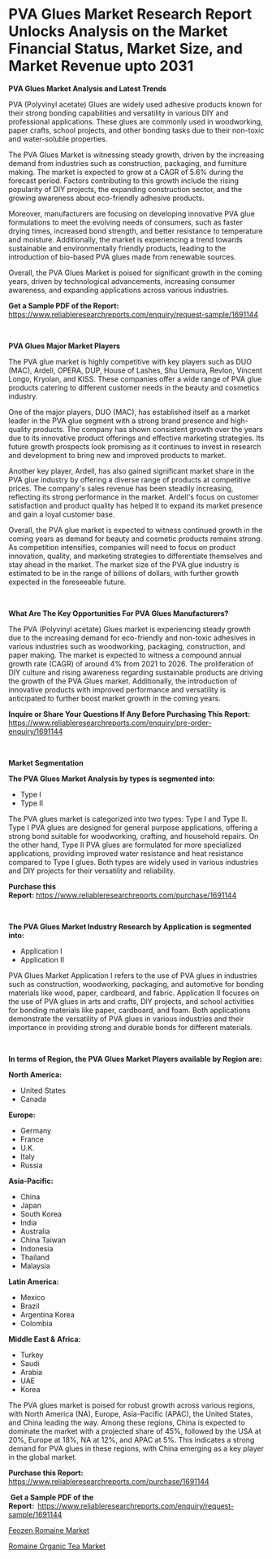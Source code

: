 <p><h1>PVA Glues Market Research Report Unlocks Analysis on the Market Financial Status, Market Size, and Market Revenue upto 2031</h1></p><p><strong>PVA Glues Market Analysis and Latest Trends</strong></p>
<p><p>PVA (Polyvinyl acetate) Glues are widely used adhesive products known for their strong bonding capabilities and versatility in various DIY and professional applications. These glues are commonly used in woodworking, paper crafts, school projects, and other bonding tasks due to their non-toxic and water-soluble properties.</p><p>The PVA Glues Market is witnessing steady growth, driven by the increasing demand from industries such as construction, packaging, and furniture making. The market is expected to grow at a CAGR of 5.6% during the forecast period. Factors contributing to this growth include the rising popularity of DIY projects, the expanding construction sector, and the growing awareness about eco-friendly adhesive products.</p><p>Moreover, manufacturers are focusing on developing innovative PVA glue formulations to meet the evolving needs of consumers, such as faster drying times, increased bond strength, and better resistance to temperature and moisture. Additionally, the market is experiencing a trend towards sustainable and environmentally friendly products, leading to the introduction of bio-based PVA glues made from renewable sources.</p><p>Overall, the PVA Glues Market is poised for significant growth in the coming years, driven by technological advancements, increasing consumer awareness, and expanding applications across various industries.</p></p>
<p><strong>Get a Sample PDF of the Report:&nbsp;</strong> <a href="https://www.reliableresearchreports.com/enquiry/request-sample/1691144">https://www.reliableresearchreports.com/enquiry/request-sample/1691144</a></p>
<p>&nbsp;</p>
<p><strong>PVA Glues Major Market Players</strong></p>
<p><p>The PVA glue market is highly competitive with key players such as DUO (MAC), Ardell, OPERA, DUP, House of Lashes, Shu Uemura, Revlon, Vincent Longo, Kryolan, and KISS. These companies offer a wide range of PVA glue products catering to different customer needs in the beauty and cosmetics industry.</p><p>One of the major players, DUO (MAC), has established itself as a market leader in the PVA glue segment with a strong brand presence and high-quality products. The company has shown consistent growth over the years due to its innovative product offerings and effective marketing strategies. Its future growth prospects look promising as it continues to invest in research and development to bring new and improved products to market.</p><p>Another key player, Ardell, has also gained significant market share in the PVA glue industry by offering a diverse range of products at competitive prices. The company's sales revenue has been steadily increasing, reflecting its strong performance in the market. Ardell's focus on customer satisfaction and product quality has helped it to expand its market presence and gain a loyal customer base.</p><p>Overall, the PVA glue market is expected to witness continued growth in the coming years as demand for beauty and cosmetic products remains strong. As competition intensifies, companies will need to focus on product innovation, quality, and marketing strategies to differentiate themselves and stay ahead in the market. The market size of the PVA glue industry is estimated to be in the range of billions of dollars, with further growth expected in the foreseeable future.</p></p>
<p>&nbsp;</p>
<p><strong>What Are The Key Opportunities For PVA Glues Manufacturers?</strong></p>
<p><p>The PVA (Polyvinyl acetate) Glues market is experiencing steady growth due to the increasing demand for eco-friendly and non-toxic adhesives in various industries such as woodworking, packaging, construction, and paper making. The market is expected to witness a compound annual growth rate (CAGR) of around 4% from 2021 to 2026. The proliferation of DIY culture and rising awareness regarding sustainable products are driving the growth of the PVA Glues market. Additionally, the introduction of innovative products with improved performance and versatility is anticipated to further boost market growth in the coming years.</p></p>
<p><strong>Inquire or Share Your Questions If Any Before Purchasing This Report:</strong> <a href="https://www.reliableresearchreports.com/enquiry/pre-order-enquiry/1691144">https://www.reliableresearchreports.com/enquiry/pre-order-enquiry/1691144</a></p>
<p>&nbsp;</p>
<p><strong>Market Segmentation</strong></p>
<p><strong>The PVA Glues Market Analysis by types is segmented into:</strong></p>
<p><ul><li>Type I</li><li>Type II</li></ul></p>
<p><p>The PVA glues market is categorized into two types: Type I and Type II. Type I PVA glues are designed for general purpose applications, offering a strong bond suitable for woodworking, crafting, and household repairs. On the other hand, Type II PVA glues are formulated for more specialized applications, providing improved water resistance and heat resistance compared to Type I glues. Both types are widely used in various industries and DIY projects for their versatility and reliability.</p></p>
<p><strong>Purchase this Report:&nbsp;</strong><a href="https://www.reliableresearchreports.com/purchase/1691144">https://www.reliableresearchreports.com/purchase/1691144</a></p>
<p>&nbsp;</p>
<p><strong>The PVA Glues Market Industry Research by Application is segmented into:</strong></p>
<p><ul><li>Application I</li><li>Application II</li></ul></p>
<p><p>PVA Glues Market Application I refers to the use of PVA glues in industries such as construction, woodworking, packaging, and automotive for bonding materials like wood, paper, cardboard, and fabric. Application II focuses on the use of PVA glues in arts and crafts, DIY projects, and school activities for bonding materials like paper, cardboard, and foam. Both applications demonstrate the versatility of PVA glues in various industries and their importance in providing strong and durable bonds for different materials.</p></p>
<p>&nbsp;</p>
<p><strong>In terms of Region, the PVA Glues Market Players available by Region are:</strong></p>
<p>
    <p> <strong> North America: </strong>
        <ul>
            <li>United States</li>
            <li>Canada</li>
        </ul>
        </p> 
    <p> <strong> Europe: </strong>
        <ul>
            <li>Germany</li>
            <li>France</li>
            <li>U.K.</li>
            <li>Italy</li>
            <li>Russia</li>
        </ul>
        </p> 
    <p> <strong> Asia-Pacific: </strong>
        <ul>
            <li>China</li>
            <li>Japan</li>
            <li>South Korea</li>
            <li>India</li>
            <li>Australia</li>
            <li>China Taiwan</li>
            <li>Indonesia</li>
            <li>Thailand</li>
            <li>Malaysia</li>
        </ul>
        </p> 
    <p> <strong> Latin America: </strong>
        <ul>
            <li>Mexico</li>
            <li>Brazil</li>
            <li>Argentina Korea</li>
            <li>Colombia</li>
        </ul>
        </p> 
    <p> <strong> Middle East & Africa: </strong>
        <ul>
            <li>Turkey</li>
            <li>Saudi</li>
            <li>Arabia</li>
            <li>UAE</li>
            <li>Korea</li>
        </ul>
    </p>
    </p>
<p><p>The PVA glues market is poised for robust growth across various regions, with North America (NA), Europe, Asia-Pacific (APAC), the United States, and China leading the way. Among these regions, China is expected to dominate the market with a projected share of 45%, followed by the USA at 20%, Europe at 18%, NA at 12%, and APAC at 5%. This indicates a strong demand for PVA glues in these regions, with China emerging as a key player in the global market.</p></p>
<p><strong>Purchase this Report: </strong><a href="https://www.reliableresearchreports.com/purchase/1691144">https://www.reliableresearchreports.com/purchase/1691144</a></p>
<p>&nbsp;<strong>Get a Sample PDF of the Report:&nbsp;&nbsp;</strong><a href="https://www.reliableresearchreports.com/enquiry/request-sample/1691144">https://www.reliableresearchreports.com/enquiry/request-sample/1691144</a></p>
<p><strong></strong></p>
<p><p><a href="https://issuu.com/reportprime-2/docs/feozen-romaine-market-size-2030.pptx">Feozen Romaine Market</a></p><p><a href="https://issuu.com/reportprime-2/docs/romaine-organic-tea-market-size-2030.pptx">Romaine Organic Tea Market</a></p></p>